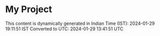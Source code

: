 # My Project

This content is dynamically generated in Indian Time (IST): 2024-01-29 19:11:51 IST
Converted to UTC: 2024-01-29 13:41:51 UTC
